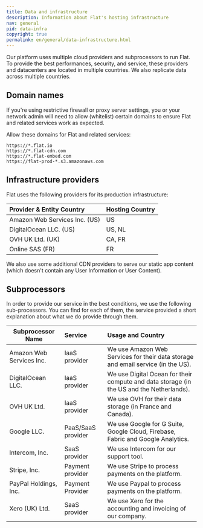 ```yaml
---
title: Data and infrastructure
description: Information about Flat's hosting infrastructure
nav: general
pid: data-infra
copyright: true
permalink: en/general/data-infrastructure.html
---
```


Our platform uses multiple cloud providers and subprocessors to run Flat. To provide the best performances, security, and service, these providers and datacenters are located in multiple countries. We also replicate data across multiple countries.

## Domain names

If you're using restrictive firewall or proxy server settings, you or your network admin will need to allow (whitelist) certain domains to ensure Flat and related services work as expected.

Allow these domains for Flat and related services:

```
https://*.flat.io
https://*.flat-cdn.com
https://*.flat-embed.com
https://flat-prod-*.s3.amazonaws.com
```

## Infrastructure providers

Flat uses the following providers for its production infrastructure:

| Provider & Entity Country | Hosting Country |
|:--------------------------|:-----------------------|
| Amazon Web Services Inc. (US) | US |
| DigitalOcean LLC. (US) | US, NL |
| OVH UK Ltd. (UK) | CA, FR |
| Online SAS (FR) | FR |

We also use some additional CDN providers to serve our static app content (which doesn't contain any User Information or User Content).

## Subprocessors

In order to provide our service in the best conditions, we use the following sub-processors. You can find for each of them, the service provided a short explanation about what we do provide through them.

| Subprocessor Name | Service | Usage and Country |
| ------------------|:--------|:------|
| Amazon Web Services Inc. | IaaS provider | We use Amazon Web Services for their data storage and email service (in the US). |
| DigitalOcean LLC. | IaaS provider | We use Digital Ocean for their compute and data storage (in the US and the Netherlands). |
| OVH UK Ltd. | IaaS provider | We use OVH for their data storage (in France and Canada). |
| Google LLC. | PaaS/SaaS provider | We use Google for G Suite, Google Cloud, Firebase, Fabric and Google Analytics. |
| Intercom, Inc. | SaaS provider | We use Intercom for our support tool. |
| Stripe, Inc. | Payment provider | We use Stripe to process payments on the platform. |
| PayPal Holdings, Inc. | Payment Provider | We use Paypal to process payments on the platform. |
| Xero (UK) Ltd. | SaaS provider | We use Xero for the accounting and invoicing of our company. |